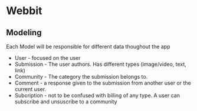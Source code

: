 # Webbit

## Modeling

Each Model will be responsible for different data thoughout the app

- User - focused on the user
- Submission - The user authors. Has different types (image/video, text, link)
- Community - The category the submission belongs to.
- Comment - a response given to the submission from another user or the current user.
- Subcription - not to be confused with billing of any type. A user can subscribe and unsuscribe to a community


